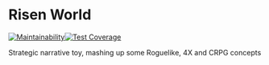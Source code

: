 # Risen World

[![Maintainability](https://api.codeclimate.com/v1/badges/6e0b6fd45d0ece79397b/maintainability)](https://codeclimate.com/github/grendel-consulting/risen-world/maintainability)[![Test Coverage](https://api.codeclimate.com/v1/badges/6e0b6fd45d0ece79397b/test_coverage)](https://codeclimate.com/github/grendel-consulting/risen-world/test_coverage)

Strategic narrative toy, mashing up some Roguelike, 4X and CRPG concepts
